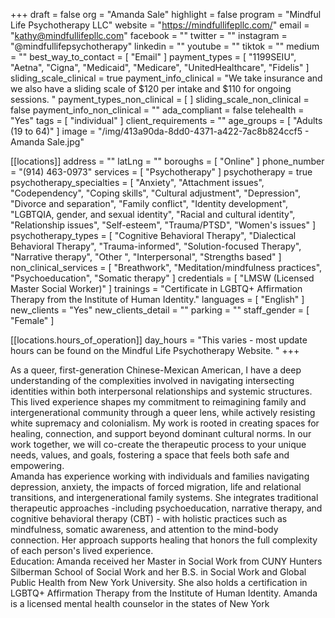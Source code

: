 +++
draft = false
org = "Amanda Sale"
highlight = false
program = "Mindful Life Psychotherapy LLC"
website = "https://mindfullifepllc.com/"
email = "kathy@mindfullifepllc.com"
facebook = ""
twitter = ""
instagram = "@mindfullifepsychotherapy"
linkedin = ""
youtube = ""
tiktok = ""
medium = ""
best_way_to_contact = [ "Email" ]
payment_types = [
  "1199SEIU",
  "Aetna",
  "Cigna",
  "Medicaid",
  "Medicare",
  "UnitedHealthcare",
  "Fidelis"
]
sliding_scale_clinical = true
payment_info_clinical = "We take insurance and we also have a sliding scale of $120 per intake and $110 for ongoing sessions. "
payment_types_non_clinical = [ ]
sliding_scale_non_clinical = false
payment_info_non_clinical = ""
ada_compliant = false
telehealth = "Yes"
tags = [ "individual" ]
client_requirements = ""
age_groups = [ "Adults (19 to 64)" ]
image = "/img/413a90da-8dd0-4371-a422-7ac8b824ccf5 - Amanda Sale.jpg"

[[locations]]
address = ""
latLng = ""
boroughs = [ "Online" ]
phone_number = "(914) 463-0973"
services = [ "Psychotherapy" ]
psychotherapy = true
psychotherapy_specialties = [
  "Anxiety",
  "Attachment issues",
  "Codependency",
  "Coping skills",
  "Cultural adjustment",
  "Depression",
  "Divorce and separation",
  "Family conflict",
  "Identity development",
  "LGBTQIA, gender, and sexual identity",
  "Racial and cultural identity",
  "Relationship issues",
  "Self-esteem",
  "Trauma/PTSD",
  "Women's issues"
]
psychotherapy_types = [
  "Cognitive Behavioral Therapy",
  "Dialectical Behavioral Therapy",
  "Trauma-informed",
  "Solution-focused Therapy",
  "Narrative therapy",
  "Other ",
  "Interpersonal",
  "Strengths based"
]
non_clinical_services = [
  "Breathwork",
  "Meditation/mindfulness practices",
  "Psychoeducation",
  "Somatic therapy"
]
credentials = [ "LMSW (Licensed Master Social Worker)" ]
trainings = "Certificate in LGBTQ+ Affirmation Therapy from the Institute of Human Identity."
languages = [ "English" ]
new_clients = "Yes"
new_clients_detail = ""
parking = ""
staff_gender = [ "Female" ]

  [[locations.hours_of_operation]]
  day_hours = "This varies - most update hours can be found on the Mindful Life Psychotherapy Website. "
+++

As a queer, first-generation Chinese-Mexican American, I have a deep understanding of the complexities involved in navigating intersecting identities within both interpersonal relationships and systemic structures. This lived experience shapes my commitment to reimagining family and intergenerational community through a queer lens, while actively resisting white supremacy and colonialism. My work is rooted in creating spaces for healing, connection, and support beyond dominant cultural norms. In our work together, we will co-create the therapeutic process to your unique needs, values, and goals, fostering a space that feels both safe and empowering. <br>
Amanda has experience working with individuals and families navigating depression, anxiety, the impacts of forced migration, life and relational transitions, and intergenerational family systems. She integrates traditional therapeutic approaches -including psychoeducation, narrative therapy, and cognitive behavioral therapy (CBT) - with holistic practices such as mindfulness, somatic awareness, and attention to the mind-body connection. Her approach supports healing that honors the full complexity of each person's lived experience. <br>
Education:
Amanda received her Master in Social Work from CUNY Hunters Silberman School of Social Work and her B.S. in Social Work and Global Public Health from New York University. She also holds a certification in LGBTQ+ Affirmation Therapy from the Institute of Human Identity.
Amanda  is a licensed mental health counselor in the states of New York
